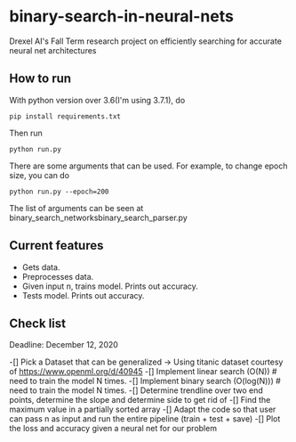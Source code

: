 # binary-search-in-neural-nets

Drexel AI's Fall Term research project on efficiently searching for accurate neural net architectures
## How to run

With python version over 3.6(I'm using 3.7.1), do
```
pip install requirements.txt
```
Then run
```
python run.py
```
There are some arguments that can be used. For example, to change epoch size, you can do
```
python run.py --epoch=200
```
The list of arguments can be seen at binary_search_networksbinary_search_parser.py

## Current features

- Gets data.
- Preprocesses data.
- Given input n, trains model. Prints out accuracy.
- Tests model. Prints out accuracy.

## Check list

Deadline: December 12, 2020

-[] Pick a Dataset that can be generalized -> Using titanic dataset courtesy of https://www.openml.org/d/40945
-[] Implement linear search (O(N)) # need to train the model N times. 
-[] Implement binary search (O(log(N))) # need to train the model N times. 
-[] Determine trendline over two end points, determine the slope and determine side to get rid of
-[] Find the maximum value in a partially sorted array
-[] Adapt the code so that user can pass n as input and run the entire pipeline (train + test + save)
-[] Plot the loss and accuracy given a neural net for our problem 
